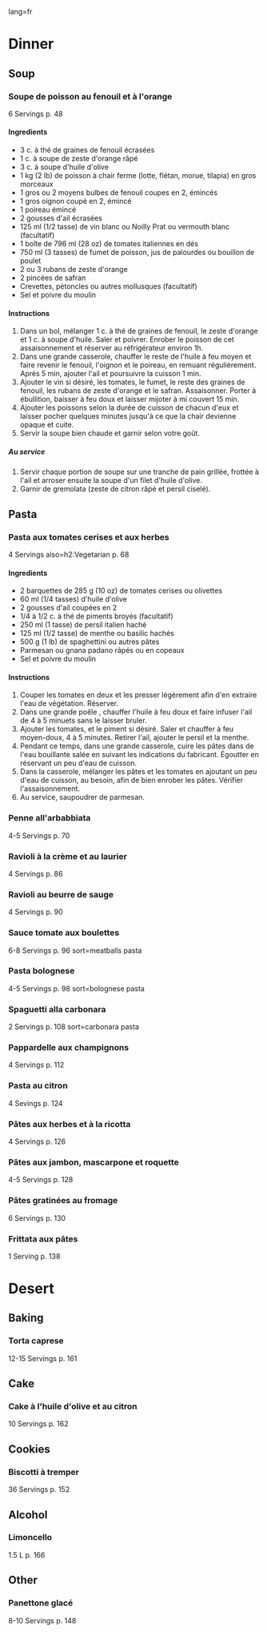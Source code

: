 lang=fr
# Dinner
## Soup
### Soupe de poisson au fenouil et à l'orange
6 Servings
p. 48
#### Ingredients
- 3 c. à thé de graines de fenouil écrasées 
- 1 c. à soupe de zeste d'orange râpé 
- 3 c. à soupe d'huile d'olive
- 1 kg (2 Ib) de poisson à chair ferme (lotte, flétan, morue, tilapia) en gros morceaux
- 1 gros ou 2 moyens bulbes de fenouil coupes en 2, émincés
- 1 gros oignon coupé en 2, émincé
- 1 poireau émincé
- 2 gousses d'ail écrasées 
- 125 ml (1/2 tasse) de vin blanc ou Noilly Prat ou vermouth blanc (facultatif) 
- 1 boîte de 796 ml (28 oz) de tomates italiennes en dés 
- 750 ml (3 tasses) de fumet de poisson, jus de palourdes ou bouillon de poulet 
- 2 ou 3 rubans de zeste d'orange 
- 2 pincées de safran 
- Crevettes, pétoncles ou autres mollusques (facultatif) 
- Sel et poivre du moulin
#### Instructions
1. Dans un bol, mélanger 1 c. à thé de graines de fenouil, le zeste d'orange et 1 c. à soupe d'huile. Saler et poivrer. Enrober le poisson de cet assaisonnement et réserver au réfrigérateur environ 1h.
2. Dans une grande casserole, chauffer le reste de l'huile à feu moyen et faire revenir le fenouil, l'oignon et le poireau, en remuant régulièrement. Après 5 min, ajouter l'ail et poursuivre la cuisson 1 min. 
3. Ajouter le vin si désiré, les tomates, le fumet, le reste des graines de fenouil, les rubans de zeste d'orange et le safran. Assaisonner. Porter à ébullition, baisser à feu doux et laisser mijoter à mi couvert 15 min. 
4. Ajouter les poissons selon la durée de cuisson de chacun d'eux et laisser pocher quelques minutes jusqu'à ce que la chair devienne opaque et cuite. 
5. Servir la soupe bien chaude et garnir selon votre goût.
##### Au service
1. Servir chaque portion de soupe sur une tranche de pain grillée, frottée à l'ail et arroser ensuite la soupe d'un filet d'huile d'olive. 
2. Garnir de gremolata (zeste de citron râpé et persil ciselé).
## Pasta
### Pasta aux tomates cerises et aux herbes
4 Servings
also=h2:Vegetarian
p. 68
#### Ingredients
- 2 barquettes de 285 g (10 oz) de tomates cerises ou olivettes
- 60 ml (1/4 tasses) d'huile d'olive
- 2 gousses d'ail coupées en 2
- 1/4 à 1/2 c. à thé de piments broyés (facultatif)
- 250 ml (1 tasse) de persil italien haché
- 125 ml (1/2 tasse) de menthe ou basilic hachés
- 500 g (1 lb) de spaghettini ou autres pâtes
- Parmesan ou gnana padano râpés ou en copeaux
- Sel et poivre du moulin
#### Instructions
1. Couper les tomates en deux et les presser légèrement afin d'en extraire l'eau de végétation. Réserver.
2. Dans une grande poêle , chauffer l'huile à feu doux et faire infuser l'ail de 4 à 5 minuets sans le laisser bruler.
3. Ajouter les tomates, et le piment si désiré. Saler et chauffer à feu moyen-doux, 4 à 5 minutes. Retirer l'ail, ajouter le persil et la menthe.
4. Pendant ce temps, dans une grande casserole, cuire les pâtes dans de l'eau bouillante salée en suivant les indications du fabricant. Égoutter en réservant un peu d'eau de cuisson.
5. Dans la casserole, mélanger les pâtes et les tomates en ajoutant un peu d'eau de cuisson, au besoin, afin de bien enrober les pâtes. Vérifier l'assaisonnement.
6. Au service, saupoudrer de parmesan.
### Penne all'arbabbiata
4-5 Servings
p. 70
### Ravioli à la crème et au laurier
4 Servings
p. 86
### Ravioli au beurre de sauge
4 Servings
p. 90
### Sauce tomate aux boulettes
6-8 Servings
p. 96
sort=meatballs pasta
### Pasta bolognese
4-5 Servings
p. 98
sort=bolognese pasta
### Spaguetti alla carbonara
2 Servings
p. 108
sort=carbonara pasta
### Pappardelle aux champignons
4 Servings
p. 112
### Pasta au citron
4 Sevings
p. 124
### Pâtes aux herbes et à la ricotta
4 Servings
p. 126
### Pâtes aux jambon, mascarpone et roquette
4-5 Servings
p. 128
### Pâtes gratinées au fromage
6 Servings
p. 130
### Frittata aux pâtes
1 Serving
p. 138

# Desert
## Baking
### Torta caprese
12-15 Servings
p. 161
## Cake
### Cake à l'huile d'olive et au citron
10 Servings
p. 162
## Cookies
### Biscotti à tremper
36 Servings
p. 152
## Alcohol
### Limoncello
1.5 L
p. 166
## Other
### Panettone glacé
8-10 Servings
p. 148